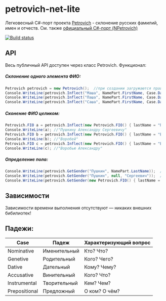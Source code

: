 # petrovich-net-lite
Легковесный C#-порт проекта [Petrovich](https://github.com/petrovich) - склонение русских фамилий, имен и отчеств.
См. также [официальный C#-порт (NPetrovich)](https://github.com/petrovich/petrovich-net)

[![Build status](https://ci.appveyor.com/api/projects/status/0pep5lf0o67wnb1r?svg=true)](https://ci.appveyor.com/project/mikhail-barg/petrovich-net-lite)

## API
Весь публичный API доступен через класс Petrovich. Функционал:

##### Склонение одного элемента ФИО:
```C#
Petrovich petrovich = new Petrovich();  //при создании загружаются правила
Console.WriteLine(petrovich.Inflect("Маша", NamePart.FirstName, Case.Dative));  //"Маше"
Console.WriteLine(petrovich.Inflect("Паша", NamePart.FirstName, Case.Dative));  //"Паше"
Console.WriteLine(petrovich.Inflect("Саша", NamePart.FirstName, Case.Dative, Gender.Female)); //"Саше"
```

##### Сконение ФИО целиком:
```C#
Petrovich.FIO a = petrovich.Inflect(new Petrovich.FIO() { lastName = "Пушкин", firstName = "Александр", midName = "Сергеевич" }, Case.Dative);
Console.WriteLine(a); //"Пушкину Александру Сергеевичу"
Petrovich.FIO b = petrovich.Inflect(new Petrovich.FIO() { lastName = "Воробей" }, Case.Dative, Gender.Female);
Console.WriteLine(b); //"Воробей"
Petrovich.FIO c = petrovich.Inflect(new Petrovich.FIO() { lastName = "Воробей", firstName = "Александр" }, Case.Dative);
Console.WriteLine(c); //"Воробью Александру"
```

##### Определение пола:
```C#
Console.WriteLine(petrovich.GetGender("Пушкин", NamePart.LastName));  //Male
Console.WriteLine(petrovich.GetGender("Пушкин", null, "Сергеевич"));  //Male
Console.WriteLine(petrovich.GetGender(new Petrovich.FIO() { lastName = "Воробей", firstName = "Александр" })); //Male
```


## Зависимости
Зависимости времени выполнения отсутствуют — никаких внешних бибилиотек!


## Падежи:

|Case|Падеж|Характеризующий вопрос|
|---|---|---|
|Nominative|Именительный|Кто? Что?|
|Genetive|Родительный|Кого? Чего?|
|Dative|Дательный|Кому? Чему?|
|Accusative|Винительный|Кого? Что?|
|Instrumental|Творительный|Кем? Чем?|
|Prepositional|Предложный|О ком? О чём?|
